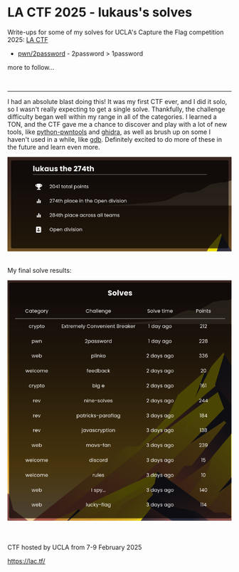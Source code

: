 # LA CTF 2025 - lukaus's solves
Write-ups for some of my solves for UCLA's Capture the Flag competition 2025: [LA CTF](https://lac.tf/)

 - [pwn/2password](/writeups/2password/README.md) - 2password > 1password
   
more to follow...

<br/><hr/>


I had an absolute blast doing this! It was my first CTF ever, and I did it solo, so I wasn't really expecting to get a single solve. Thankfully, the challenge difficulty began well within my range in all of the categories. I learned a TON, and the CTF gave me a chance to discover and play with a lot of new tools, like [python-pwntools](https://docs.pwntools.com/en/stable/) and [ghidra](https://ghidra-sre.org/), as well as brush up on some I haven't used in a while, like [gdb](https://www.sourceware.org/gdb/). Definitely excited to do more of these in the future and learn even more.

![Profile](/media/final_profile.png)
<br/><br/>

My final solve results:

![Solves](/media/solves.png)

<br/><br/>
CTF hosted by UCLA from 7-9 February 2025

https://lac.tf/



